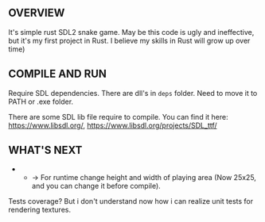 OVERVIEW
----------------
It's simple rust SDL2 snake game. May be this code is ugly and ineffective, but it's my first project in Rust.
I believe my skills in Rust will grow up over time)

COMPILE AND RUN
----------------

Require SDL dependencies.
There are dll's in `deps` folder.
Need to move it to PATH or .exe folder.

There are some SDL lib file require to compile.
You can find it here: https://www.libsdl.org/, https://www.libsdl.org/projects/SDL_ttf/

WHAT'S NEXT
----------------

+ - -> For runtime change height and width of playing area (Now 25x25, and you can change it before compile).

Tests coverage? But i don't understand now how i can realize unit tests for rendering textures.